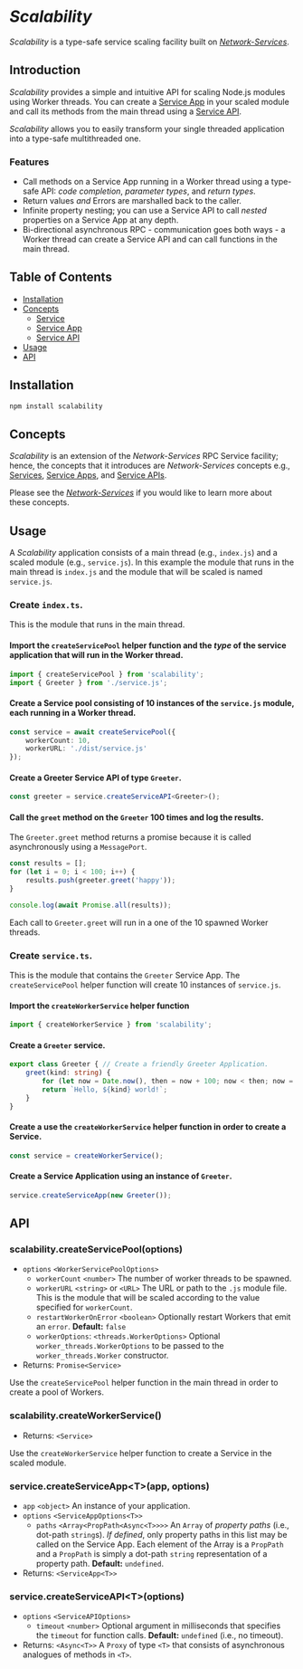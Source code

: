 # *Scalability*

*Scalability* is a type-safe service scaling facility built on [*Network-Services*](https://github.com/faranalytics/network-services).

## Introduction

*Scalability* provides a simple and intuitive API for scaling Node.js modules using Worker threads.  You can create a [Service App](https://github.com/faranalytics/network-services#service-app) in your scaled module and call its methods from the main thread using a [Service API](https://github.com/faranalytics/network-services#service-api).  

*Scalability* allows you to easily transform your single threaded application into a type-safe multithreaded one.

### Features
- Call methods on a Service App running in a Worker thread using a type-safe API: *code completion*, *parameter types*, and *return types*.
- Return values *and* Errors are marshalled back to the caller.
- Infinite property nesting; you can use a Service API to call *nested* properties on a Service App at any depth.
- Bi-directional asynchronous RPC - communication goes both ways - a Worker thread can create a Service API and can call functions in the main thread.

## Table of Contents
- [Installation](#installation)
- [Concepts](#concepts)
    - [Service](https://github.com/faranalytics/network-services#service)
    - [Service App](https://github.com/faranalytics/network-services#service-app)
    - [Service API](https://github.com/faranalytics/network-services#service-api)
- [Usage](#usage)
- [API](#api)

## Installation
```bash
npm install scalability
```
## Concepts
*Scalability* is an extension of the *Network-Services* RPC Service facility; hence, the concepts that it introduces are *Network-Services* concepts e.g., [Services](https://github.com/faranalytics/network-services#service), [Service Apps](https://github.com/faranalytics/network-services#service-app), and [Service APIs](https://github.com/faranalytics/network-services#service-api).

Please see the [*Network-Services*](https://github.com/faranalytics/network-services#concepts) if you would like to learn more about these concepts. 

## Usage

A *Scalability* application consists of a main thread (e.g., `index.js`) and a scaled module (e.g., `service.js`).  In this example the module that runs in the main thread is `index.js` and the module that will be scaled is named `service.js`.

### Create `index.ts`.
This is the module that runs in the main thread.
#### Import the `createServicePool` helper function and the ***type*** of the service application that will run in the Worker thread.
```ts
import { createServicePool } from 'scalability';
import { Greeter } from './service.js';
```
#### Create a Service pool consisting of 10 instances of the `service.js` module, each running in a Worker thread.
```ts
const service = await createServicePool({
    workerCount: 10,
    workerURL: './dist/service.js'
});
```
#### Create a Greeter Service API of type `Greeter`.
```ts
const greeter = service.createServiceAPI<Greeter>();
```
#### Call the `greet` method on the `Greeter` 100 times and log the results.
The `Greeter.greet` method returns a promise because it is called asynchronously using a `MessagePort`.
```ts
const results = [];
for (let i = 0; i < 100; i++) {
    results.push(greeter.greet('happy'));
}

console.log(await Promise.all(results));
```
Each call to `Greeter.greet` will run in a one of the 10 spawned Worker threads.

### Create `service.ts`.
This is the module that contains the `Greeter` Service App.  The `createServicePool` helper function will create 10 instances of `service.js`.

#### Import the `createWorkerService` helper function
```ts
import { createWorkerService } from 'scalability';
```
#### Create a `Greeter` service.
```ts
export class Greeter { // Create a friendly Greeter Application.
    greet(kind: string) {
        for (let now = Date.now(), then = now + 100; now < then; now = Date.now()); // Block for 100 milliseconds.
        return `Hello, ${kind} world!`;
    }
}
```
#### Create a use the `createWorkerService` helper function in order to create a Service.
```ts
const service = createWorkerService();
```
#### Create a Service Application using an instance of `Greeter`.
```ts
service.createServiceApp(new Greeter());
```
## API
### scalability.createServicePool(options)
- `options` `<WorkerServicePoolOptions>`
    - `workerCount` `<number>` The number of worker threads to be spawned.
    - `workerURL` `<string>` or `<URL>` The URL or path to the `.js` module file.  This is the module that will be scaled according to the value specified for `workerCount`.
    - `restartWorkerOnError` `<boolean>` Optionally restart Workers that emit an `error`. **Default:** `false`
    - `workerOptions`: `<threads.WorkerOptions>` Optional `worker_threads.WorkerOptions` to be passed to the `worker_threads.Worker` constructor.
- Returns: `Promise<Service>`

Use the `createServicePool` helper function in the main thread in order to create a pool of Workers.

### scalability.createWorkerService()
- Returns: `<Service>`

Use the `createWorkerService` helper function to create a Service in the scaled module.

### service.createServiceApp\<T\>(app, options)
- `app` `<object>` An instance of your application.
- `options` `<ServiceAppOptions<T>>`
    - `paths` `<Array<PropPath<Async<T>>>>` An `Array` of *property paths* (i.e., dot-path `string`s).  *If defined*, only property paths in this list may be called on the Service App. Each element of the Array is a `PropPath` and a `PropPath` is simply a dot-path `string` representation of a property path.  **Default:** `undefined`.
- Returns: `<ServiceApp<T>>`

### service.createServiceAPI\<T\>(options)
- `options` `<ServiceAPIOptions>`
    - `timeout` `<number>` Optional argument in milliseconds that specifies the `timeout` for function calls. **Default:** `undefined` (i.e., no timeout).
- Returns: `<Async<T>>` A `Proxy` of type `<T>` that consists of asynchronous analogues of methods in `<T>`.
